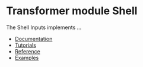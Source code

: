 # Transformer module Shell

The Shell Inputs implements ...


 - [Documentation](Documentation/README.md)
 - [Tutorials](Documentation/Tutorials.md)
 - [Reference](Documentation/Reference.md)
 - [Examples](Examples)